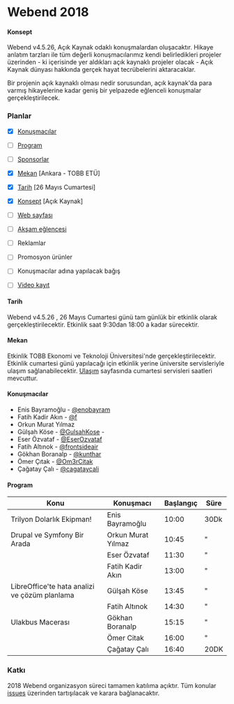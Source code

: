 # Webend 2018

#### Konsept

Webend v4.5.26, Açık Kaynak odaklı konuşmalardan oluşacaktır. Hikaye anlatım tarzları ile tüm değerli konuşmacılarımız kendi belirledikleri projeler üzerinden - ki içerisinde yer aldıkları açık kaynaklı projeler olacak - Açık Kaynak dünyası hakkında gerçek hayat tecrübelerini aktaracaklar. 

Bir projenin açık kaynaklı olması nedir sorusundan, açık kaynak'da para varmış hikayelerine kadar geniş bir yelpazede eğlenceli konuşmalar gerçekleştirilecek.


### Planlar

- [x] [Konuşmacılar](#konuşmacılar)
- [ ] [Program](#program)
- [ ] [Sponsorlar](https://github.com/Webendorg/2018/issues/8)
- [x] [Mekan](#mekan) [Ankara - TOBB ETÜ]
- [x] [Tarih](#tarih) [26 Mayıs Cumartesi]
- [x] [Konsept](#konsept) [Açık Kaynak] 
- [ ] [Web sayfası](https://github.com/Webendorg/2018/issues/12)
- [ ] [Akşam eğlencesi](https://github.com/Webendorg/2018/issues/13)
- [ ] Reklamlar
- [ ] Promosyon ürünler
- [ ] Konuşmacılar adına yapılacak bağış
- [ ] [Video kayıt](https://github.com/Webendorg/2018/issues/7)


#### Tarih

Webend v4.5.26 , 26 Mayıs Cumartesi günü tam günlük bir etkinlik olarak gerçekleştirilecektir. Etkinlik saat 9:30dan 18:00 a kadar sürecektir.


#### Mekan

Etkinlik TOBB Ekonomi ve Teknoloji Üniversitesi'nde gerçekleştirilecektir. Etkinlik cumartesi günü yapılacağı için etkinlik yerine üniversite servisleriyle ulaşım sağlanabilecektir. [Ulaşım](https://www.etu.edu.tr/tr/ulasim) sayfasında cumartesi servisleri saatleri mevcuttur.

#### Konuşmacılar
- Enis Bayramoğlu - [@enobayram](https://github.com/enobayram)
- Fatih Kadir Akın - [@f](https://github.com/f)
- Orkun Murat Yılmaz 
- Gülşah Köse - [@GulsahKose](https://github.com/GulsahKose) - 
- Eser Özvataf - [@EserOzvataf](https://github.com/eserozvataf)
- Fatih Altınok - [@frontsideair](https://github.com/frontsideair)
- Gökhan	Boranalp - [@kunthar](https://github.com/kunthar)
- Ömer Çıtak - [@Om3rCitak](https://github.com/Om3rCitak)
- Çağatay Çalı - [@cagataycali](https://github.com/cagataycali)

#### Program

|Konu| Konuşmacı | Başlangıç | Süre |
|----|-----------|-----------|------|
|Trilyon Dolarlık Ekipman!|Enis 	Bayramoğlu	|10:00| 30Dk
|Drupal ve Symfony Bir Arada |Orkun Murat	Yılmaz	|10:45| " |
||Eser	Özvataf	|11:30| " |
||Fatih Kadir	Akın|	13:00| " |
|LibreOffice'te hata analizi ve çözüm planlama|Gülşah 	Köse	|13:45| " |
||Fatih	Altınok	|14:30| " |
|Ulakbus Macerası|Gökhan	Boranalp	|15:15| " |
||Ömer	Citak	|16:00| " |
||Çağatay	Çalı|16:40| 20DK |



### Katkı

2018 Webend organizasyon süreci tamamen katılıma açıktır. Tüm konular [issues](https://github.com/Webendorg/2018/issues) üzerinden tartışılacak ve karara bağlanacaktır.
